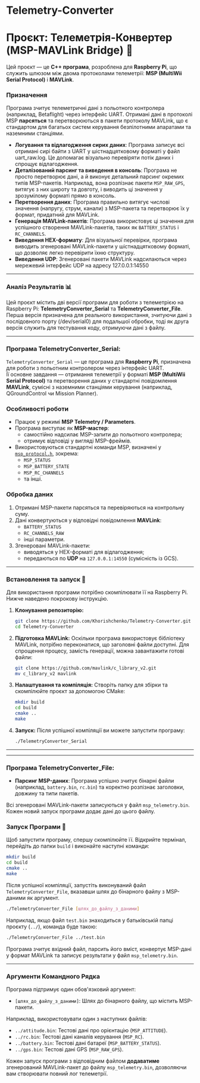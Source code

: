 # Telemetry-Converter
# Проєкт: Телеметрія-Конвертер (MSP-MAVLink Bridge) 🚁

Цей проєкт — це **C++ програма**, розроблена для **Raspberry Pi**, що служить шлюзом між двома протоколами телеметрії: **MSP (MultiWii Serial Protocol)** і **MAVLink**.

### Призначення

Програма зчитує телеметричні дані з польотного контролера (наприклад, Betaflight) через інтерфейс UART. Отримані дані в протоколі MSP **парсяться** та перетворюються в пакети протоколу MAVLink, що є стандартом для багатьох систем керування безпілотними апаратами та наземними станціями.
  * **Логування та відлагодження сирих даних**: Програма записує всі отримані сирі байти з UART у шістнадцятковому форматі у файл uart_raw.log. Це допомагає візуально перевіряти потік даних і спрощує відлагодження.
  * **Деталізований парсинг та виведення в консоль**: Програма не просто перетворює дані, а й виконує детальний парсинг окремих типів MSP-пакетів. Наприклад, вона розпізнає пакети `MSP_RAW_GPS`, витягує з них широту та довготу, і виводить ці значення у зрозумілому форматі прямо в консоль.
  * **Перетворення даних**: Програма правильно витягує числові значення (напругу, струм, канали) з MSP-пакета та перетворює їх у формат, придатний для MAVLink.
  * **Генерація MAVLink-пакетів**: Програма використовує ці значення для успішного створення MAVLink-пакетів, таких як `BATTERY_STATUS` і `RC_CHANNELS`.
  * **Виведення HEX-формату**: Для візуальної перевірки, програма виводить згенеровані MAVLink-пакети у шістнадцятковому форматі, що дозволяє легко перевірити їхню структуру.
  * **Виведення UDP**: Згенеровані пакети MAVLink надсилаються через мережевий інтерфейс UDP на адресу 127.0.0.1:14550

-----


### Аналіз Результатів 📊

Цей проєкт містить дві версії програми для роботи з телеметрією на Raspberry Pi: **TelemetryConverter_Serial** та **TelemetryConverter_File**. 
Перша версія призначена для реального використання, зчитуючи дані з послідовного порту (/dev/serial0) для подальшої обробки, тоді як друга версія служить для тестування коду, отримуючи дані з файлу.


-----



###  Програма TelemetryConverter_Serial:
`TelemetryConverter_Serial` — це програма для **Raspberry Pi**, призначена для роботи з польотним контролером через інтерфейс UART.  
Її основне завдання — отримання телеметрії у форматі **MSP (MultiWii Serial Protocol)** та перетворення даних у стандартні повідомлення **MAVLink**, сумісні з наземними станціями керування (наприклад, QGroundControl чи Mission Planner).

### Особливості роботи

- Працює у режимі **MSP Telemetry / Parameters**.  
- Програма виступає як **MSP-мастер**:
  - самостійно надсилає MSP-запити до польотного контролера;
  - отримує відповіді у вигляді MSP-фреймів.  
- Використовуються стандартні команди MSP, визначені у [`msp_protocol.h`](https://github.com/betaflight/betaflight/blob/master/src/main/msp/msp_protocol.h), зокрема:
  - `MSP_STATUS`  
  - `MSP_BATTERY_STATE`  
  - `MSP_RC_CHANNELS`  
  - та інші.  

### Обробка даних

1. Отримані MSP-пакети парсяться та перевіряються на контрольну суму.  
2. Дані конвертуються у відповідні повідомлення **MAVLink**:
   - `BATTERY_STATUS`  
   - `RC_CHANNELS_RAW`  
   - інші параметри.  
3. Згенеровані MAVLink-пакети:
   - виводяться у HEX-форматі для відлагодження;  
   - передаються по **UDP** на `127.0.0.1:14550` (сумісність із GCS).  

-----

### **Встановлення та запуск** 🚀

Для використання програми потрібно скомпілювати її на Raspberry Pi. Нижче наведено покрокову інструкцію.

1.  **Клонування репозиторію:**

    ```bash
    git clone https://github.com/Khorishchenko/Telemetry-Converter.git
    cd Telemetry-Converter
    ```

2.  **Підготовка MAVLink:**
    Оскільки програма використовує бібліотеку MAVLink, потрібно переконатися, що заголовні файли доступні. Для спрощення процесу, замість генерації, можна завантажити готові файли:

    ```bash
    git clone https://github.com/mavlink/c_library_v2.git
    mv c_library_v2 mavlink
    ```

3.  **Налаштування та компіляція:**
    Створіть папку для збірки та скомпілюйте проєкт за допомогою CMake:

    ```bash
    mkdir build
    cd build
    cmake ..
    make
    ```

4.  **Запуск:**
    Після успішної компіляції ви можете запустити програму:

    ```bash
    ./TelemetryConverter_Serial
    ```




-----
-----




###  Програма TelemetryConverter_File:
  * **Парсинг MSP-даних**: Програма успішно зчитує бінарні файли (наприклад, `battery.bin`, `rc.bin`) та коректно розпізнає заголовки, довжину та типи пакетів.

Всі згенеровані MAVLink-пакети записуються у файл `msp_telemetry.bin`. Кожен новий запуск програми додає дані до цього файлу.


### Запуск Програми 🚀

Щоб запустити програму, спершу скомпілюйте її. Відкрийте термінал, перейдіть до папки `build` і виконайте наступні команди:

```bash
mkdir build
cd build
cmake ..
make
```

Після успішної компіляції, запустіть виконуваний файл `TelemetryConverter_File`, вказавши шлях до бінарного файлу з MSP-даними як аргумент.

```bash
./TelemetryConverter_File [шлях_до_файлу_з_даними]
```

Наприклад, якщо файл `test.bin` знаходиться у батьківській папці проєкту (`../`), команда буде такою:

```bash
./TelemetryConverter_File ../test.bin
```

Програма зчитує вхідний файл, парсить його вміст, конвертує MSP-дані у формат MAVLink та записує результати у файл `msp_telemetry.bin`.

-----

### Аргументи Командного Рядка

Програма підтримує один обов'язковий аргумент:

  * `[шлях_до_файлу_з_даними]`: Шлях до бінарного файлу, що містить MSP-пакети.

Наприклад, використовувати один з наступних файлів:

  * `../attitude.bin`: Тестові дані про орієнтацію (`MSP_ATTITUDE`).
  * `../rc.bin`: Тестові дані каналів керування (`MSP_RC`).
  * `../battery.bin`: Тестові дані батареї (`MSP_BATTERY_STATUS`).
  * `../gps.bin`: Тестові дані GPS (`MSP_RAW_GPS`).

Кожен запуск програми з відповідним файлом **додаватиме** згенерований MAVLink-пакет до файлу `msp_telemetry.bin`, дозволяючи вам створювати повний лог телеметрії.